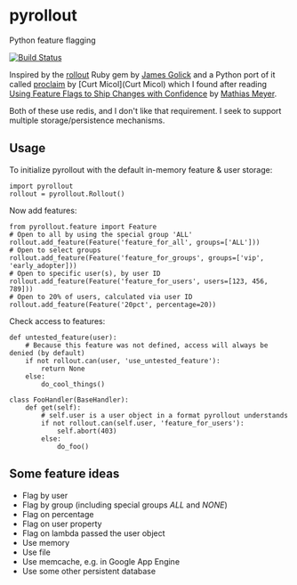 # pyrollout
Python feature flagging

[![Build Status](https://travis-ci.org/brechin/pyrollout.svg?branch=master)](https://travis-ci.org/brechin/pyrollout)

Inspired by the [rollout](https://github.com/FetLife/rollout) Ruby gem by [James Golick](https://github.com/jamesgolick)
and a Python port of it called
[proclaim](https://github.com/asenchi/proclaim) by [Curt Micol](Curt Micol) which I found after reading 
[Using Feature Flags to Ship Changes with Confidence](http://blog.travis-ci.com/2014-03-04-use-feature-flags-to-ship-changes-with-confidence/) 
by [Mathias Meyer](https://github.com/roidrage).

Both of these use redis, and I don't like that requirement. I seek to support multiple storage/persistence mechanisms.

Usage
-----

To initialize pyrollout with the default in-memory feature & user storage:

    import pyrollout
    rollout = pyrollout.Rollout()

Now add features:

    from pyrollout.feature import Feature
    # Open to all by using the special group 'ALL'
    rollout.add_feature(Feature('feature_for_all', groups=['ALL']))
    # Open to select groups
    rollout.add_feature(Feature('feature_for_groups', groups=['vip', 'early_adopter]))
    # Open to specific user(s), by user ID
    rollout.add_feature(Feature('feature_for_users', users=[123, 456, 789]))
    # Open to 20% of users, calculated via user ID
    rollout.add_feature(Feature('20pct', percentage=20))
    
Check access to features:

    def untested_feature(user):
        # Because this feature was not defined, access will always be denied (by default)
        if not rollout.can(user, 'use_untested_feature'):
            return None
        else:
            do_cool_things()
    
    class FooHandler(BaseHandler):
        def get(self):
            # self.user is a user object in a format pyrollout understands
            if not rollout.can(self.user, 'feature_for_users'):
                self.abort(403)
            else:
                do_foo()
            
Some feature ideas
------------------

* Flag by user 
* Flag by group (including special groups _ALL_ and _NONE_)
* Flag on percentage
* Flag on user property
* Flag on lambda passed the user object
* Use memory
* Use file
* Use memcache, e.g. in Google App Engine
* Use some other persistent database
